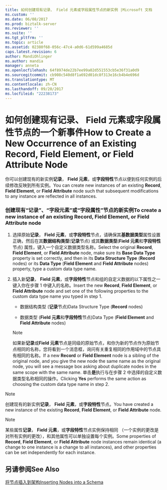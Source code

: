 ```yaml
---
title: 如何创建现有记录、 Field 元素或字段属性节点的新实例 |Microsoft 文档
ms.custom: ''
ms.date: 06/08/2017
ms.prod: biztalk-server
ms.reviewer: ''
ms.suite: ''
ms.tgt_pltfrm: ''
ms.topic: article
ms.assetid: 02380f68-056c-47c4-a0d6-61d599a4685d
caps.latest.revision: 6
author: MandiOhlinger
ms.author: mandia
manager: anneta
ms.openlocfilehash: 64f8974de22b7ee99a02d551553cb5e36f31a0d9
ms.sourcegitcommit: cb908c540d8f1a692d01dc8f313e16cb4b4e696d
ms.translationtype: MT
ms.contentlocale: zh-CN
ms.lasthandoff: 09/20/2017
ms.locfileid: "22238173"
---
```

# <a name="how-to-create-a-new-occurrence-of-an-existing-record-field-element-or-field-attribute-node"></a><span data-ttu-id="20135-102">如何创建现有记录、 Field 元素或字段属性节点的一个新事件</span><span class="sxs-lookup"><span data-stu-id="20135-102">How to Create a New Occurrence of an Existing Record, Field Element, or Field Attribute Node</span></span>
<span data-ttu-id="20135-103">你可以创建现有的新实例**记录**， **Field 元素**，或**字段特性**节点以便到任何实例的后续修改反映到所有实例。</span><span class="sxs-lookup"><span data-stu-id="20135-103">You can create new instances of an existing **Record**, **Field Element**, or **Field Attribute** node such that subsequent modifications to any instance are reflected in all instances.</span></span>  
  
### <a name="to-create-a-new-instance-of-an-existing-record-field-element-or-field-attribute-node"></a><span data-ttu-id="20135-104">创建现有“记录”、“字段元素”或“字段属性”节点的新实例</span><span class="sxs-lookup"><span data-stu-id="20135-104">To create a new instance of an existing Record, Field Element, or Field Attribute node</span></span>  
  
1.  <span data-ttu-id="20135-105">选择原始**记录**， **Field 元素**，或**字段特性**节点，请确保其**基数据类型**属性设置正确，然后在其**数据结构类型**(**记录**节点) 或其**数据类型**(**Field 元素**和**字段特性**节点) 属性，键入一个自定义数据类型名称。</span><span class="sxs-lookup"><span data-stu-id="20135-105">Select the original **Record**, **Field Element**, or **Field Attribute** node, make sure its **Base Data Type** property is set correctly, and then in its **Data Structure Type** (**Record** nodes) or its **Data Type** (**Field Element** and **Field Attribute** nodes) property, type a custom data type name.</span></span>  
  
2.  <span data-ttu-id="20135-106">插入新**记录**， **Field 元素**，或**字段特性**节点和组的自定义数据的以下属性之一键入你在步骤 1 中键入的名称。</span><span class="sxs-lookup"><span data-stu-id="20135-106">Insert the new **Record**, **Field Element**, or **Field Attribute** node and set one of the following properties to the custom data type name you typed in step 1.</span></span>  
  
    -   <span data-ttu-id="20135-107">数据结构类型 (**记录**节点)</span><span class="sxs-lookup"><span data-stu-id="20135-107">Data Structure Type (**Record** nodes)</span></span>  
  
    -   <span data-ttu-id="20135-108">数据类型 (**Field 元素**和**字段特性**节点)</span><span class="sxs-lookup"><span data-stu-id="20135-108">Data Type (**Field Element** and **Field Attribute** nodes)</span></span>  
  
    > [!NOTE]
    >  <span data-ttu-id="20135-109">如果新**记录**或**Field 元素**节点是同级的原始节点，和你为新的节点作为原始节点相同的名称，您将看到一个消息框，询问有关重复相同的作用域中的节点具有相同的名称。</span><span class="sxs-lookup"><span data-stu-id="20135-109">If a new **Record** or **Field Element** node is a sibling of the original node, and you give the new node the same name as the original node, you will see a message box asking about duplicate nodes in the same scope with the same name.</span></span> <span data-ttu-id="20135-110">单击**是**执行与在步骤 2 中选择的自定义数据类型名称相同的操作。</span><span class="sxs-lookup"><span data-stu-id="20135-110">Clicking **Yes** performs the same action as choosing the custom data type name in step 2.</span></span>  
  
> [!NOTE]
>  <span data-ttu-id="20135-111">创建现有的新实例**记录**， **Field 元素**，或**字段特性**节点。</span><span class="sxs-lookup"><span data-stu-id="20135-111">You have created a new instance of the existing **Record**, **Field Element**, or **Field Attribute** node.</span></span>  
  
> [!NOTE]
>  <span data-ttu-id="20135-112">某些属性**记录**， **Field 元素**，或**字段特性**节点实例保持相同 （一个实例的更改是对所有实例的更改），和其他属性可以单独设置每个实例。</span><span class="sxs-lookup"><span data-stu-id="20135-112">Some properties of **Record**, **Field Element**, or **Field Attribute** node instances remain identical (a change to one instance is a change to all instances), and other properties can be set independently for each instance.</span></span>  
  
## <a name="see-also"></a><span data-ttu-id="20135-113">另请参阅</span><span class="sxs-lookup"><span data-stu-id="20135-113">See Also</span></span>  
 [<span data-ttu-id="20135-114">将节点插入到架构</span><span class="sxs-lookup"><span data-stu-id="20135-114">Inserting Nodes into a Schema</span></span>](../core/inserting-nodes-into-a-schema.md)